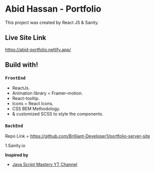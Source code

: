 # Abid Hassan - Portfolio

This project was created by React JS & Sanity.

## Live Site Link

https://abid-portfolio.netlify.app/

## Build with!

### `FrontEnd`

 - ReactJs. 
 - Animation library = Framer-motion.
 - React-tooltip.
- Icons = React Icons.
 - CSS BEM Methodology.
- & customized SCSS to style the components.

### `BackEnd`

Repo Link = https://github.com/Brilliant-Developer1/portfolio-server-site

1.Sanity.io

**Inspired by**

- [Java Script Mastery YT Channel](https://www.youtube.com/c/JavaScriptMastery)
